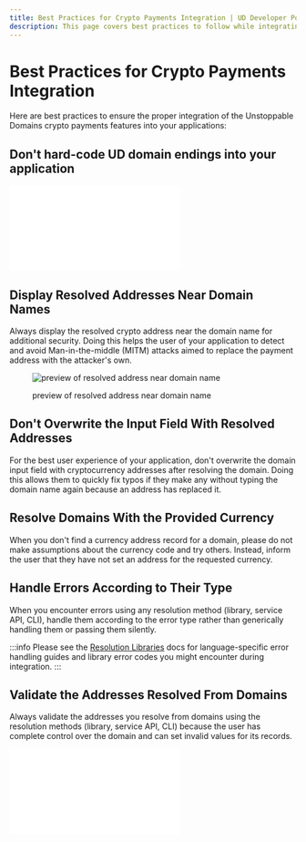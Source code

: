 ```yaml
---
title: Best Practices for Crypto Payments Integration | UD Developer Portal
description: This page covers best practices to follow while integrating crypto payments.
---
```


# Best Practices for Crypto Payments Integration

Here are best practices to ensure the proper integration of the Unstoppable Domains crypto payments features into your applications:

## Don't hard-code UD domain endings into your application

<embed src="/snippets/_new_tld_warning.md" />

## Display Resolved Addresses Near Domain Names

Always display the resolved crypto address near the domain name for additional security. Doing this helps the user of your application to detect and avoid Man-in-the-middle (MITM) attacks aimed to replace the payment address with the attacker's own.

<figure>

![preview of resolved address near domain name](/images/successful-domain-resolving.png '#width=50%')

<figcaption>preview of resolved address near domain name</figcaption>
</figure>

## Don't Overwrite the Input Field With Resolved Addresses

For the best user experience of your application, don't overwrite the domain input field with cryptocurrency addresses after resolving the domain. Doing this allows them to quickly fix typos if they make any without typing the domain name again because an address has replaced it.

## Resolve Domains With the Provided Currency

When you don't find a currency address record for a domain, please do not make assumptions about the currency code and try others. Instead, inform the user that they have not set an address for the requested currency.

## Handle Errors According to Their Type

When you encounter errors using any resolution method (library, service API, CLI), handle them according to the error type rather than generically handling them or passing them silently.

:::info
Please see the [Resolution Libraries](/developer-toolkit/resolution-integration-methods/resolution-libraries/libraries-overview.md) docs for language-specific error handling guides and library error codes you might encounter during integration.
:::

## Validate the Addresses Resolved From Domains

Always validate the addresses you resolve from domains using the resolution methods (library, service API, CLI) because the user has complete control over the domain and can set invalid values for its records.

<embed src="/snippets/_discord.md" />
